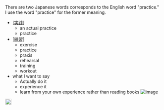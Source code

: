 
There are two Japanese words corresponds to the English word "practice." I use the word "practice" for the former meaning.

- [[実践]]([[JISSEN]])
    - an actual practice
    - practice
- [[練習]]([[RENSHU]])
    - exercise
    - practice
    - praxis
    - rehearsal
    - training
    - workout
- what I want to say
    - Actually do it
    - experience it
    - learn from your own experience rather than reading books
![image](https://gyazo.com/c5bbb1a192d880850b63aa5e4c91a1af/thumb/1000)


<img src='https://scrapbox.io/api/pages/nishio/en/icon' alt='en.icon' height="19.5"/>